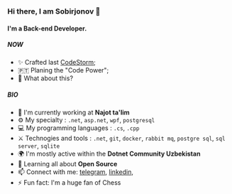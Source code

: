 ### Hi there, I am Sobirjonov 👋

#### I'm a Back-end Developer.

##### NOW

- ✨ Crafted last [CodeStorm](https://github.com/redmindsteam/codestorm);
- 🇵🇹 Planing the "Code Power";
- 🍑 What about this?

##### BIO

- 🏢 I'm currently working at **Najot ta'lim**
- ⚙️ My specialty : `.net`, `asp.net`, `wpf`, `postgresql`
- 💻 My programming languages : `.cs`, `.cpp`
- ⚔️ Technogies and tools : `.net`, `git`, `docker`, `rabbit mq`, `postgre sql`, `sql server`, `sqlite`
- 🌍 I'm mostly active within the **Dotnet Community Uzbekistan**
- 🌱 Learning all about **Open Source**
- 📫 Connect with me: [telegram](https://t.me/sobirjonovsodiqjonovich), [linkedin](https://linkedin.com/in/sobirjonov),
- ⚡️ Fun fact: I'm a huge fan of Chess